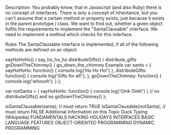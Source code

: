 Description:
You probably know, that in Javascript (and also Ruby) there is no concept of interfaces. There is only a concept of inheritance, but you can't assume that a certain method or property exists, just because it exists in the parent prototype / class. We want to find out, whether a given object fulfils the requirements to implement the "SantaClausable" interface. We need to implement a method which checks for this interface.

Rules
The SantaClausable interface is implemented, if all of the following methods are defined on an object:

sayHoHoHo() / say_ho_ho_ho
distributeGifts() / distribute_gifts
goDownTheChimney() / go_down_the_chimney
Example
var santa = {
    sayHoHoHo: function() { console.log('Ho Ho Ho!') },
    distributeGifts: function() { console.log('Gifts for all!'); },
    goDownTheChimney: function() { console.log('*whoosh*'); }
};

var notSanta = {
    sayHoHoHo: function() { console.log('Oink Oink!') }
    // no distributeGifts() and no goDownTheChimney()
};

isSantaClausable(santa); // must return TRUE
isSantaClausable(notSanta); // must return FALSE
Additional Information on this Topic
Duck Typing (Wikipedia)
FUNDAMENTALS HACKING HOLIDAYS INTERFACES BASIC LANGUAGE FEATURES OBJECT-ORIENTED PROGRAMMING DYNAMIC PROGRAMMING